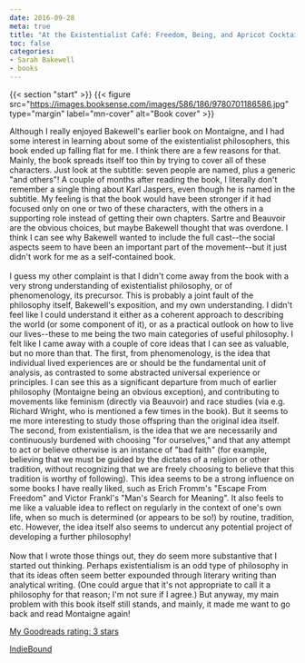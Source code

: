 ```yaml
---
date: 2016-09-28
meta: true
title: "At the Existentialist Café: Freedom, Being, and Apricot Cocktails"
toc: false
categories:
- Sarah Bakewell
- books
---
```


{{< section "start" >}}
{{< figure src="https://images.booksense.com/images/586/186/9780701186586.jpg" type="margin" label="mn-cover" alt="Book cover" >}}

Although I really enjoyed Bakewell's earlier book on Montaigne, and I had some interest in learning about some of the existentialist philosophers, this book ended up falling flat for me. I think there are a few reasons for that. Mainly, the book spreads itself too thin by trying to cover all of these characters. Just look at the subtitle: seven people are named, plus a generic "and others"! A couple of months after reading the book, I literally don't remember a single thing about Karl Jaspers, even though he is named in the subtitle. My feeling is that the book would have been stronger if it had focused only on one or two of these characters, with the others in a supporting role instead of getting their own chapters. Sartre and Beauvoir are the obvious choices, but maybe Bakewell thought that was overdone. I think I can see why Bakewell wanted to include the full cast--the social aspects seem to have been an important part of the movement--but it just didn't work for me as a self-contained book.<br /><br />I guess my other complaint is that I didn't come away from the book with a very strong understanding of existentialist philosophy, or of phenomenology, its precursor. This is probably a joint fault of the philosophy itself, Bakewell's exposition, and my own understanding. I didn't feel like I could understand it either as a coherent approach to describing the world (or some component of it), or as a practical outlook on how to live our lives--these to me being the two main categories of useful philosophy. I felt like I came away with a couple of core ideas that I can see as valuable, but no more than that. The first, from phenomenology, is the idea that individual lived experiences are or should be the fundamental unit of analysis, as contrasted to some abstracted universal experience or principles. I can see this as a significant departure from much of earlier philosophy (Montaigne being an obvious exception), and contributing to movements like feminism (directly via Beauvoir) and race studies (via e.g. Richard Wright, who is mentioned a few times in the book). But it seems to me more interesting to study those offspring than the original idea itself. The second, from existentialism, is the idea that we are necessarily and continuously burdened with choosing "for ourselves," and that any attempt to act or believe otherwise is an instance of "bad faith" (for example, believing that we must be guided by the dictates of a religion or other tradition, without recognizing that we are freely choosing to believe that this tradition is worthy of following). This idea seems to be a strong influence on some books I have really liked, such as Erich Fromm's "Escape From Freedom" and Victor Frankl's "Man's Search for Meaning". It also feels to me like a valuable idea to reflect on regularly in the context of one's own life, when so much is determined (or appears to be so!) by routine, tradition, etc. However, the idea itself also seems to undercut any potential project of developing a further philosophy! <br /><br />Now that I wrote those things out, they do seem more substantive that I started out thinking. Perhaps existentialism is an odd type of philosophy in that its ideas often seem better expounded through literary writing than analytical writing. (One could argue that it's not appropriate to call it a philosophy for that reason; I'm not sure if I agree.) But anyway, my main problem with this book itself still stands, and mainly, it made me want to go back and read Montaigne again! 

[My Goodreads rating: 3 stars](https://www.goodreads.com/review/show/1755138842)  

[IndieBound](https://www.indiebound.org/book/9780701186586)
